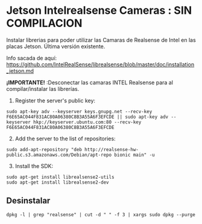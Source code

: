 # Jetson Intelrealsense Cameras : SIN COMPILACION

Instalar librerias para poder utilizar las Camaras de Realsense de Intel en las placas Jetson. Última versión existente.

Info sacada de aquí: https://github.com/IntelRealSense/librealsense/blob/master/doc/installation_jetson.md


**¡IMPORTANTE!** :Desconectar las camaras INTEL Realsense para al compilar/instalar las librerías.



1. Register the server's public key:  

  ```
  sudo apt-key adv --keyserver keys.gnupg.net --recv-key F6E65AC044F831AC80A06380C8B3A55A6F3EFCDE || sudo apt-key adv --keyserver hkp://keyserver.ubuntu.com:80 --recv-key F6E65AC044F831AC80A06380C8B3A55A6F3EFCDE
  ```

2. Add the server to the list of repositories:

  ```
  sudo add-apt-repository "deb http://realsense-hw-public.s3.amazonaws.com/Debian/apt-repo bionic main" -u
  ```
  
3. Install the SDK:

  ```
  sudo apt-get install librealsense2-utils
  sudo apt-get install librealsense2-dev
  ```
  
  
## Desinstalar

  ```
  dpkg -l | grep "realsense" | cut -d " " -f 3 | xargs sudo dpkg --purge
  ```
